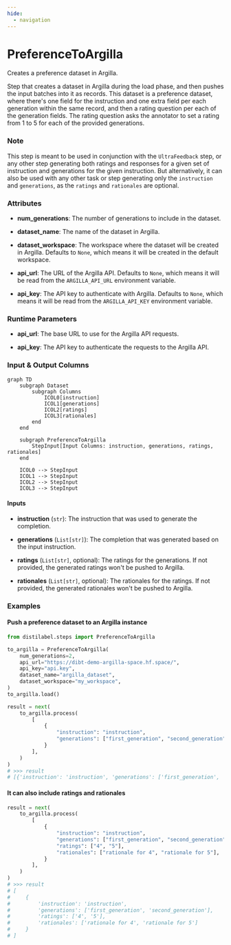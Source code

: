 ```yaml
---
hide:
  - navigation
---
```

# PreferenceToArgilla

Creates a preference dataset in Argilla.



Step that creates a dataset in Argilla during the load phase, and then pushes the input
    batches into it as records. This dataset is a preference dataset, where there's one field
    for the instruction and one extra field per each generation within the same record, and then
    a rating question per each of the generation fields. The rating question asks the annotator to
    set a rating from 1 to 5 for each of the provided generations.



### Note
This step is meant to be used in conjunction with the `UltraFeedback` step, or any other step
generating both ratings and responses for a given set of instruction and generations for the
given instruction. But alternatively, it can also be used with any other task or step generating
only the `instruction` and `generations`, as the `ratings` and `rationales` are optional.



### Attributes

- **num_generations**: The number of generations to include in the dataset.

- **dataset_name**: The name of the dataset in Argilla.

- **dataset_workspace**: The workspace where the dataset will be created in Argilla. Defaults to  `None`, which means it will be created in the default workspace.

- **api_url**: The URL of the Argilla API. Defaults to `None`, which means it will be read from  the `ARGILLA_API_URL` environment variable.

- **api_key**: The API key to authenticate with Argilla. Defaults to `None`, which means it will  be read from the `ARGILLA_API_KEY` environment variable.




### Runtime Parameters

- **api_url**: The base URL to use for the Argilla API requests.

- **api_key**: The API key to authenticate the requests to the Argilla API.



### Input & Output Columns

``` mermaid
graph TD
	subgraph Dataset
		subgraph Columns
			ICOL0[instruction]
			ICOL1[generations]
			ICOL2[ratings]
			ICOL3[rationales]
		end
	end

	subgraph PreferenceToArgilla
		StepInput[Input Columns: instruction, generations, ratings, rationales]
	end

	ICOL0 --> StepInput
	ICOL1 --> StepInput
	ICOL2 --> StepInput
	ICOL3 --> StepInput

```


#### Inputs


- **instruction** (`str`): The instruction that was used to generate the completion.

- **generations** (`List[str]`): The completion that was generated based on the input instruction.

- **ratings** (`List[str]`, optional): The ratings for the generations. If not provided, the  generated ratings won't be pushed to Argilla.

- **rationales** (`List[str]`, optional): The rationales for the ratings. If not provided, the  generated rationales won't be pushed to Argilla.







### Examples


#### Push a preference dataset to an Argilla instance
```python
from distilabel.steps import PreferenceToArgilla

to_argilla = PreferenceToArgilla(
    num_generations=2,
    api_url="https://dibt-demo-argilla-space.hf.space/",
    api_key="api.key",
    dataset_name="argilla_dataset",
    dataset_workspace="my_workspace",
)
to_argilla.load()

result = next(
    to_argilla.process(
        [
            {
                "instruction": "instruction",
                "generations": ["first_generation", "second_generation"],
            }
        ],
    )
)
# >>> result
# [{'instruction': 'instruction', 'generations': ['first_generation', 'second_generation']}]
```

#### It can also include ratings and rationales
```python
result = next(
    to_argilla.process(
        [
            {
                "instruction": "instruction",
                "generations": ["first_generation", "second_generation"],
                "ratings": ["4", "5"],
                "rationales": ["rationale for 4", "rationale for 5"],
            }
        ],
    )
)
# >>> result
# [
#     {
#         'instruction': 'instruction',
#         'generations': ['first_generation', 'second_generation'],
#         'ratings': ['4', '5'],
#         'rationales': ['rationale for 4', 'rationale for 5']
#     }
# ]
```




